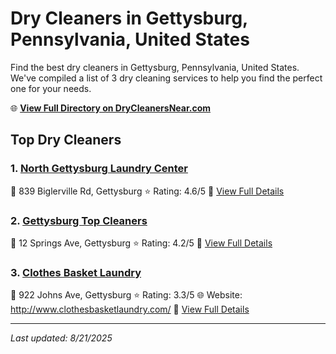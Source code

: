 # Dry Cleaners in Gettysburg, Pennsylvania, United States

Find the best dry cleaners in Gettysburg, Pennsylvania, United States. We've compiled a list of 3 dry cleaning services to help you find the perfect one for your needs.

🌐 **[View Full Directory on DryCleanersNear.com](https://drycleanersnear.com/city/US/Pennsylvania/Gettysburg)**

## Top Dry Cleaners

### 1. [North Gettysburg Laundry Center](https://drycleanersnear.com/dryCleaner/6879aaabbf3f71911faac136/north-gettysburg-laundry-center)
📍 839 Biglerville Rd, Gettysburg
⭐ Rating: 4.6/5
🔗 [View Full Details](https://drycleanersnear.com/dryCleaner/6879aaabbf3f71911faac136/north-gettysburg-laundry-center)

### 2. [Gettysburg Top Cleaners](https://drycleanersnear.com/dryCleaner/6879aab4bf3f71911faac25e/gettysburg-top-cleaners)
📍 12 Springs Ave, Gettysburg
⭐ Rating: 4.2/5
🔗 [View Full Details](https://drycleanersnear.com/dryCleaner/6879aab4bf3f71911faac25e/gettysburg-top-cleaners)

### 3. [Clothes Basket Laundry](https://drycleanersnear.com/dryCleaner/6879aab0bf3f71911faac1c9/clothes-basket-laundry)
📍 922 Johns Ave, Gettysburg
⭐ Rating: 3.3/5
🌐 Website: http://www.clothesbasketlaundry.com/
🔗 [View Full Details](https://drycleanersnear.com/dryCleaner/6879aab0bf3f71911faac1c9/clothes-basket-laundry)


---

*Last updated: 8/21/2025*

